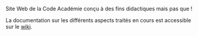 Site Web de la Code Académie conçu à des fins didactiques mais pas que !

La documentation sur les différents aspects traités en cours est accessible sur le [wiki](https://github.com/code-academie/website/wiki).
